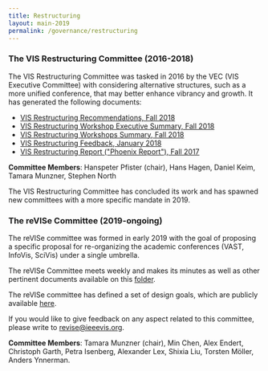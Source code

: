 ```yaml
---
title: Restructuring
layout: main-2019
permalink: /governance/restructuring
---
```




### The VIS Restructuring Committee (2016-2018)

The VIS Restructuring Committee was tasked in 2016 by the VEC (VIS Executive Committee) with considering alternative structures, such as a more unified conference, that may better enhance vibrancy and growth. It has generated the following documents:

* [VIS Restructuring Recommendations, Fall 2018](http://ieeevis.org/governance/1810-Restructuring-Recommendations.pdf)
* [VIS Restructuring Workshop Executive Summary, Fall 2018](http://ieeevis.org/governance/1809-Restructuring-Workshops-Executive-Summary.pdf)
* [VIS Restructuring Workshops Summary, Fall 2018](http://ieeevis.org/governance/1810-Restructuring-Workshops-Summary.pdf)
* [VIS Restructuring Feedback, January 2018](http://ieeevis.org/governance/1801-Restructuring-Feedback.pdf)
* [VIS Restructuring Report ("Phoenix Report"), Fall 2017](http://ieeevis.org/governance/170925-Restructuring-Slides.pdf)

**Committee Members**: Hanspeter Pfister (chair), Hans Hagen, Daniel Keim, Tamara Munzner, Stephen
North 

The VIS Restructuring Committee has concluded its work and has spawned new committees with a more specific mandate in 2019. 

### The reVISe Committee (2019-ongoing)

The reVISe committee was formed in early 2019 with the goal of proposing a specific proposal for re-organizing the academic conferences (VAST, InfoVis, SciVis) under a single umbrella. 
    
The reVISe Committee meets weekly and makes its minutes as well as other pertinent documents available on this [folder](https://drive.google.com/open?id=1A7iVpl7N-D3yfx4lY1bLG8ZjDHJPj0wauY3ywI-xwFU). 

The reVISe committee has defined a set of design goals, which are publicly available [here](https://docs.google.com/document/d/1A7iVpl7N-D3yfx4lY1bLG8ZjDHJPj0wauY3ywI-xwFU/edit).

If you would like to give feedback on any aspect related to this committee, please write to [revise@ieeevis.org](mailto:revise@ieeevis.org).

**Committee Members**:  Tamara Munzner (chair), Min Chen, Alex Endert, Christoph Garth, Petra Isenberg, Alexander Lex, Shixia Liu, Torsten Möller, Anders Ynnerman.
